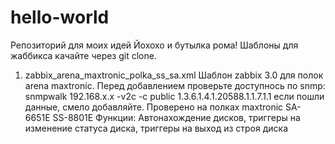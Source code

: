 # hello-world
Репозиторий для моих идей
Йохохо и бутылка рома!
Шаблоны для жаббикса качайте через git clone.

1. zabbix_arena_maxtronic_polka_ss_sa.xml
Шаблон zabbix 3.0 для полок arena maxtronic.
Перед добавлением проверьте доступнось по snmp:
snmpwalk 192.168.x.x -v2c -c public  1.3.6.1.4.1.20588.1.1.7.1.1
если пошли данные, смело добавляйте. Проверено на полках maxtronic  SA-6651E
SS-8801E
Функции:
Автонахождение дисков, триггеры на изменение статуса диска, триггеры на выход из строя диска
